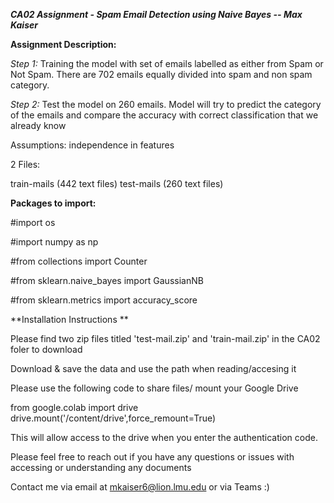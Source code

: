 ***CA02 Assignment - Spam Email Detection using Naive Bayes -- Max Kaiser***


**Assignment Description:**

*Step 1:* Training the model with set of emails labelled as either from Spam or Not Spam. There are 702 emails equally divided into spam and non spam category. 

*Step 2:*  Test the model on 260 emails. Model will try to predict the category of the emails and compare the accuracy with correct classification that we already know

Assumptions: independence in features 

2 Files: 

train-mails (442 text files)
test-mails (260 text files)


**Packages to import:**

#import os

#import numpy as np

#from collections import Counter

#from sklearn.naive_bayes import GaussianNB

#from sklearn.metrics import accuracy_score


**Installation Instructions **

Please find two zip files titled 'test-mail.zip' and 'train-mail.zip' in the CA02 foler to download 

Download & save the data and use the path when reading/accesing it 

Please use the following code to share files/ mount your Google Drive

from google.colab import drive 
drive.mount('/content/drive',force_remount=True)

This will allow access to the drive when you enter the authentication code.  

Please feel free to reach out if you have any questions or issues with accessing or understanding any documents 

Contact me via email at mkaiser6@lion.lmu.edu or via Teams :) 
